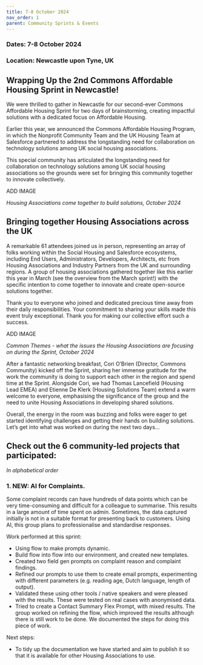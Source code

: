 ```yaml
---
title: 7-8 October 2024
nav_order: 1
parent: Community Sprints & Events
---
```

### Dates: 7-8 October 2024

### Location: Newcastle upon Tyne, UK

## Wrapping Up the 2nd Commons Affordable Housing Sprint in Newcastle!

We were thrilled to gather in Newcastle for our second-ever Commons Affordable Housing Sprint for two days of brainstorming, creating impactful solutions with a dedicated focus on Affordable Housing.

Earlier this year, we announced the Commons Affordable Housing Program, in which the Nonprofit Community Team and the UK Housing Team at Salesforce partnered to address the longstanding need for collaboration on technology solutions among UK social housing associations.

This special community has articulated the longstanding need for collaboration on technology solutions among UK social housing associations so the grounds were set for bringing this community together to innovate collectively.

ADD IMAGE

*Housing Associations come together to build solutions, October 2024*

## Bringing together Housing Associations across the UK

A remarkable 61 attendees joined us in person, representing an array of folks working within the Social Housing and Salesforce ecosystems, including End Users, Administrators, Developers, Architects, etc from Housing Associations and Industry Partners from the UK and surrounding regions. A group of housing associations gathered together like this earlier this year in March (see the overview from the March sprint!) with the specific intention to come together to innovate and create open-source solutions together.

Thank you to everyone who joined and dedicated precious time away from their daily responsibilities. Your commitment to sharing your skills made this event truly exceptional. Thank you for making our collective effort such a success.

ADD IMAGE

*Common Themes - what the issues the Housing Associations are focusing on during the Sprint, October 2024*

After a fantastic networking breakfast, Cori O’Brien (Director, Commons Community) kicked off the Sprint, sharing her immense gratitude for the work the community is doing to support each other in the region and spend time at the Sprint. Alongside Cori, we had Thomas Lancefield (Housing Lead EMEA) and Etienne De Klerk (Housing Solutions Team) extend a warm welcome to everyone, emphasising the significance of the group and the need to unite Housing Associations in developing shared solutions. 

Overall, the energy in the room was buzzing and folks were eager to get started identifying challenges and getting their hands on building solutions. Let’s get into what was worked on during the next two days...


## Check out the 6 community-led projects that participated:

*In alphabetical order*

### **1. NEW: AI for Complaints.**

Some complaint records can have hundreds of data points which can be very time-consuming and difficult for a colleague to summarise. This results in a large amount of time spent on admin. Sometimes, the data captured initially is not in a suitable format for presenting back to customers. Using AI, this group plans to professionalise and standardise responses.

Work performed at this sprint:

* Using flow to make prompts dynamic.
* Build flow into flow into our environment, and created new templates.
* Created two field gen prompts on complaint reason and complaint findings.
* Refined our prompts to use them to create email prompts, experimenting with different parameters (e.g. reading age, Dutch language, length of output). 
* Validated these using other tools / native speakers and were pleased with the results. These were tested on real cases with anonymised data.
* Tried to create a Contact Summary Flex Prompt, with mixed results. The group worked on refining the flow, which improved the results although there is still work to be done. We documented the steps for doing this piece of work.

Next steps:

* To tidy up the documentation we have started and aim to publish it so that it is available for other Housing Associations to use.

